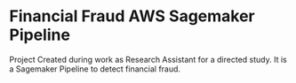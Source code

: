 # Financial Fraud AWS Sagemaker Pipeline

Project Created during work as Research Assistant for a directed study. It is a Sagemaker Pipeline to detect financial fraud.
